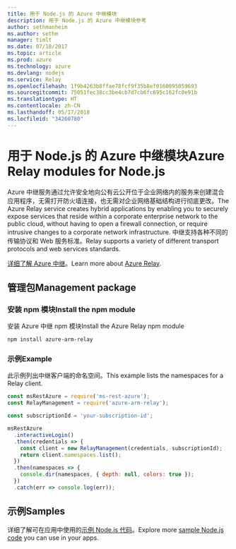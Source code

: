 ```yaml
---
title: 用于 Node.js 的 Azure 中继模块
description: 用于 Node.js 的 Azure 中继模块参考
author: sethmanheim
ms.author: sethm
manager: timlt
ms.date: 07/18/2017
ms.topic: article
ms.prod: azure
ms.technology: azure
ms.devlang: nodejs
ms.service: Relay
ms.openlocfilehash: 1f9b4263b8ffae78fcf9f35b8ef0160095059693
ms.sourcegitcommit: 75051fec38cc3be4cb7d7cb6fc695c162fc0e91b
ms.translationtype: HT
ms.contentlocale: zh-CN
ms.lasthandoff: 05/17/2018
ms.locfileid: "34260780"
---
```

# <a name="azure-relay-modules-for-nodejs"></a><span data-ttu-id="6c3b1-103">用于 Node.js 的 Azure 中继模块</span><span class="sxs-lookup"><span data-stu-id="6c3b1-103">Azure Relay modules for Node.js</span></span>

<span data-ttu-id="6c3b1-104">Azure 中继服务通过允许安全地向公有云公开位于企业网络内的服务来创建混合应用程序，无需打开防火墙连接，也无需对企业网络基础结构进行彻底更改。</span><span class="sxs-lookup"><span data-stu-id="6c3b1-104">The Azure Relay service creates hybrid applications by enabling you to securely expose services that reside within a corporate enterprise network to the public cloud, without having to open a firewall connection, or require intrusive changes to a corporate network infrastructure.</span></span> <span data-ttu-id="6c3b1-105">中继支持各种不同的传输协议和 Web 服务标准。</span><span class="sxs-lookup"><span data-stu-id="6c3b1-105">Relay supports a variety of different transport protocols and web services standards.</span></span>

<span data-ttu-id="6c3b1-106">[详细了解 Azure 中继](https://docs.microsoft.com/azure/service-bus-relay/relay-what-is-it)。</span><span class="sxs-lookup"><span data-stu-id="6c3b1-106">Learn more about [Azure Relay](https://docs.microsoft.com/azure/service-bus-relay/relay-what-is-it).</span></span>

## <a name="management-package"></a><span data-ttu-id="6c3b1-107">管理包</span><span class="sxs-lookup"><span data-stu-id="6c3b1-107">Management package</span></span>

### <a name="install-the-npm-module"></a><span data-ttu-id="6c3b1-108">安装 npm 模块</span><span class="sxs-lookup"><span data-stu-id="6c3b1-108">Install the npm module</span></span>

<span data-ttu-id="6c3b1-109">安装 Azure 中继 npm 模块</span><span class="sxs-lookup"><span data-stu-id="6c3b1-109">Install the Azure Relay npm module</span></span>

```bash
npm install azure-arm-relay
```

### <a name="example"></a><span data-ttu-id="6c3b1-110">示例</span><span class="sxs-lookup"><span data-stu-id="6c3b1-110">Example</span></span>

<span data-ttu-id="6c3b1-111">此示例列出中继客户端的命名空间。</span><span class="sxs-lookup"><span data-stu-id="6c3b1-111">This example lists the namespaces for a Relay client.</span></span>

```javascript
const msRestAzure = require('ms-rest-azure');
const RelayManagement = require('azure-arm-relay');

const subscriptionId = 'your-subscription-id';

msRestAzure
  .interactiveLogin()
  .then(credentials => {
    const client = new RelayManagement(credentials, subscriptionId);
    return client.namespaces.list();
  })
  .then(namespaces => {
    console.dir(namespaces, { depth: null, colors: true });
  })
  .catch(err => console.log(err));
```

## <a name="samples"></a><span data-ttu-id="6c3b1-112">示例</span><span class="sxs-lookup"><span data-stu-id="6c3b1-112">Samples</span></span>

<span data-ttu-id="6c3b1-113">详细了解可在应用中使用的[示例 Node.js 代码](https://azure.microsoft.com/resources/samples/?platform=nodejs)。</span><span class="sxs-lookup"><span data-stu-id="6c3b1-113">Explore more [sample Node.js code](https://azure.microsoft.com/resources/samples/?platform=nodejs) you can use in your apps.</span></span>
